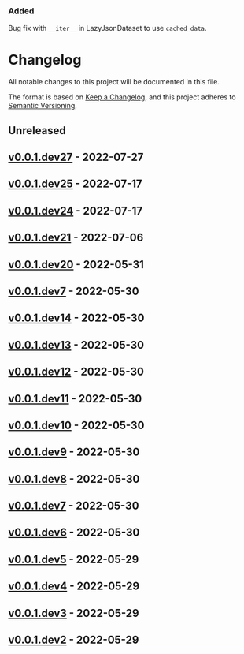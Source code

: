 ### Added

Bug fix with `__iter__` in LazyJsonDataset to use `cached_data`.

# Changelog

All notable changes to this project will be documented in this file.

The format is based on [Keep a Changelog](https://keepachangelog.com/en/1.0.0/),
and this project adheres to [Semantic Versioning](https://semver.org/spec/v2.0.0.html).

## Unreleased

## [v0.0.1.dev27](https://github.com/allenai/prior/releases/tag/v0.0.1.dev27) - 2022-07-27

## [v0.0.1.dev25](https://github.com/allenai/prior/releases/tag/v0.0.1.dev25) - 2022-07-17

## [v0.0.1.dev24](https://github.com/allenai/prior/releases/tag/v0.0.1.dev24) - 2022-07-17

## [v0.0.1.dev21](https://github.com/allenai/prior/releases/tag/v0.0.1.dev21) - 2022-07-06

## [v0.0.1.dev20](https://github.com/allenai/prior/releases/tag/v0.0.1.dev20) - 2022-05-31

## [v0.0.1.dev7](https://github.com/allenai/prior/releases/tag/v0.0.1.dev7) - 2022-05-30

## [v0.0.1.dev14](https://github.com/allenai/prior/releases/tag/v0.0.1.dev14) - 2022-05-30

## [v0.0.1.dev13](https://github.com/allenai/prior/releases/tag/v0.0.1.dev13) - 2022-05-30

## [v0.0.1.dev12](https://github.com/allenai/prior/releases/tag/v0.0.1.dev12) - 2022-05-30

## [v0.0.1.dev11](https://github.com/allenai/prior/releases/tag/v0.0.1.dev11) - 2022-05-30

## [v0.0.1.dev10](https://github.com/allenai/prior/releases/tag/v0.0.1.dev10) - 2022-05-30

## [v0.0.1.dev9](https://github.com/allenai/prior/releases/tag/v0.0.1.dev9) - 2022-05-30

## [v0.0.1.dev8](https://github.com/allenai/prior/releases/tag/v0.0.1.dev8) - 2022-05-30

## [v0.0.1.dev7](https://github.com/allenai/prior/releases/tag/v0.0.1.dev7) - 2022-05-30

## [v0.0.1.dev6](https://github.com/allenai/prior/releases/tag/v0.0.1.dev6) - 2022-05-30

## [v0.0.1.dev5](https://github.com/allenai/prior/releases/tag/v0.0.1.dev5) - 2022-05-29

## [v0.0.1.dev4](https://github.com/allenai/prior/releases/tag/v0.0.1.dev4) - 2022-05-29

## [v0.0.1.dev3](https://github.com/allenai/prior/releases/tag/v0.0.1.dev3) - 2022-05-29

## [v0.0.1.dev2](https://github.com/allenai/prior/releases/tag/v0.0.1.dev2) - 2022-05-29
